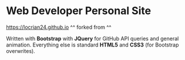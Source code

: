 # Web Developer Personal Site

https://locrian24.github.io
^^ forked from ^^

Written with **Bootstrap** with **JQuery** for GitHub API queries and general animation. Everything else is standard **HTML5** and **CSS3** (for Bootstrap overwrites).
